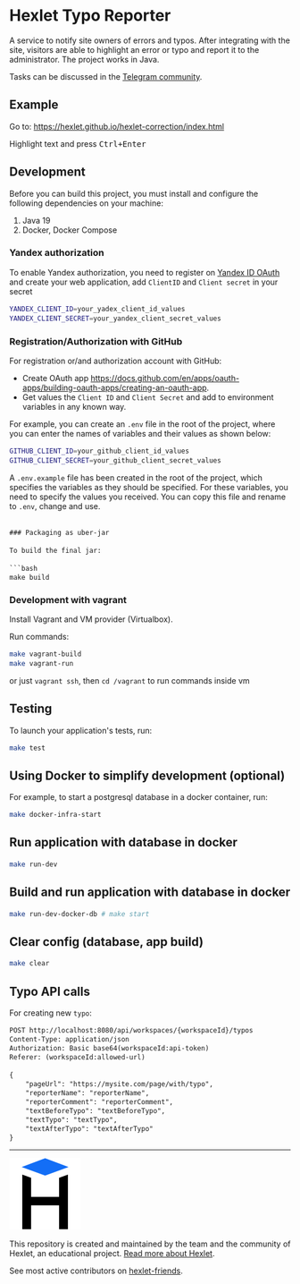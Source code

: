 # Hexlet Typo Reporter

A service to notify site owners of errors and typos. After integrating with the site, visitors are able to highlight an error or typo and report it to the administrator. The project works in Java.

Tasks can be discussed in the [Telegram community](https://t.me/hexletcommunity/12).

## Example

Go to: https://hexlet.github.io/hexlet-correction/index.html

Highlight text and press <kbd>Ctrl+Enter</kbd>

## Development

Before you can build this project, you must install and configure the following dependencies on your machine:

1. Java 19
2. Docker, Docker Compose

### Yandex authorization

To enable Yandex authorization, you need to register on [Yandex ID OAuth](https://oauth.yandex.ru/) and create your web application, 
add `ClientID` and `Client secret` in your secret

```bash
YANDEX_CLIENT_ID=your_yadex_client_id_values
YANDEX_CLIENT_SECRET=your_yandex_client_secret_values
```
### Registration/Authorization with GitHub

For registration or/and authorization account with GitHub:
- Create OAuth app https://docs.github.com/en/apps/oauth-apps/building-oauth-apps/creating-an-oauth-app.
- Get values the `Client ID` and `Client Secret` and add to environment variables in any known way.

For example, you can create an `.env` file in the root of the project, where you can enter the names of variables
and their values as shown below:
```bash
GITHUB_CLIENT_ID=your_github_client_id_values
GITHUB_CLIENT_SECRET=your_github_client_secret_values
```
A `.env.example` file has been created in the root of the project, which specifies the variables as they should be specified. For these variables, you need to specify the values you received.
You can copy this file and rename to `.env`, change and use.
```

### Packaging as uber-jar

To build the final jar:

```bash
make build
```

### Development with vagrant

Install Vagrant and VM provider (Virtualbox).

Run commands:

```bash
make vagrant-build
make vagrant-run
```

or just `vagrant ssh`, then `cd /vagrant` to run commands inside vm

## Testing

To launch your application's tests, run:

```bash
make test
```

## Using Docker to simplify development (optional)

For example, to start a postgresql database in a docker container, run:

```bash
make docker-infra-start
```

## Run application with database in docker

```bash
make run-dev
```

## Build and run application with database in docker

```bash
make run-dev-docker-db # make start
```

## Clear config (database, app build)

```bash
make clear
```

## Typo API calls

For creating new `typo`:

```plaintext
POST http://localhost:8080/api/workspaces/{workspaceId}/typos
Content-Type: application/json
Authorization: Basic base64(workspaceId:api-token)
Referer: (workspaceId:allowed-url)

{
    "pageUrl": "https://mysite.com/page/with/typo",
    "reporterName": "reporterName",
    "reporterComment": "reporterComment",
    "textBeforeTypo": "textBeforeTypo",
    "textTypo": "textTypo",
    "textAfterTypo": "textAfterTypo"
}
```

---

[![Hexlet Ltd. logo](https://raw.githubusercontent.com/Hexlet/assets/master/images/hexlet_logo128.png)](https://hexlet.io/?utm_source=github&utm_medium=link&utm_campaign=hexlet-correction)

This repository is created and maintained by the team and the community of Hexlet, an educational project. [Read more about Hexlet](https://hexlet.io/?utm_source=github&utm_medium=link&utm_campaign=hexlet-correction).

See most active contributors on [hexlet-friends](https://friends.hexlet.io/).
